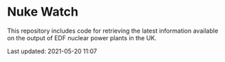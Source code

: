 # Nuke Watch

This repository includes code for retrieving the latest information available on the output of EDF nuclear power plants in the UK.

Last updated: 2021-05-20 11:07